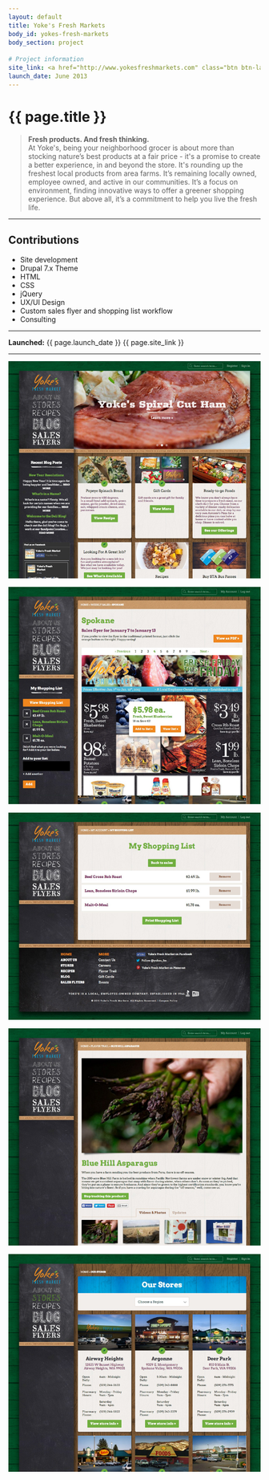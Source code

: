 ```yaml
---
layout: default
title: Yoke's Fresh Markets
body_id: yokes-fresh-markets
body_section: project

# Project information
site_link: <a href="http://www.yokesfreshmarkets.com" class="btn btn-launch">View site</a>
launch_date: June 2013
---
```


# {{ page.title }}

> <strong>Fresh products. And fresh thinking.</strong><br/> At Yoke's, being your neighborhood grocer is about more than stocking nature’s best products at a fair price - it's a promise to create a better experience, in and beyond the store. It's rounding up the freshest local products from area farms. It’s remaining locally owned, employee owned, and active in our communities. It’s a focus on environment, finding innovative ways to offer a greener shopping experience. But above all, it’s a commitment to help you live the fresh life.

---

## Contributions

* Site development
* Drupal 7.x Theme
* HTML
* CSS
* jQuery
* UX/UI Design
* Custom sales flyer and shopping list workflow
* Consulting

---

**Launched:** {{ page.launch_date }} {{ page.site_link }}

---

![Home](screenshots/home.jpg)

![Sales](screenshots/sales.jpg)

![Shopping List](screenshots/shoppinglist.jpg)

![Flavor Trail](screenshots/flavortrail.jpg)

![Stores](screenshots/stores.jpg)
